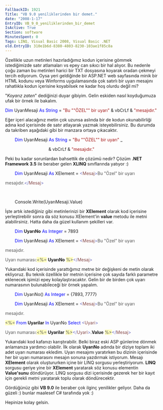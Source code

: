 ```yaml
---
FallbackID: 1921
Title: "VB 9.0 yeniliklerinden bir demet."
date: "2008-1-17"
EntryID: VB_9_0_yeniliklerinden_bir_demet
IsActive: True
Section: software
MinutesSpent: 0
Tags: LINQ, Visual Basic 2008, Visual Basic .NET
old.EntryID: 310e1b6d-8380-4803-8230-103ae1f85c8a
---
```

Özellikle uzun metinleri hazırladığımız kodun içerisine gömmek
istediğimizde satır atlamaları vs epey can sıkıcı bir hal alıyor. Bu
nedenle çoğu zaman bu metinleri harici bir TXT dosyasına koyarak oradan
çekmeyi tercih ediyorum. Oysa yeri geldiğinde bir ASP.NET web sayfasında
minik bir HTML kodunu veya Winforms uygulamasında çok satırlı bir uyarı
mesajını rahatlıkla kodun içerisine koyabilsek ne kadar hoş olurdu değil
mi?

"*Koyarız zaten*" dediğinizi duyar gibiyim. Gelin eskiden nasıl
koyduğumuza ufak bir örnek ile bakalım.

<span style="color: blue;">Dim</span> UyarıMesaji <span
style="color: blue;">As</span> <span style="color: blue;">String</span>
= <span style="color: #a31515;">"Bu ""ÖZEL"" bir uyarı"</span> & vbCrLf
& <span style="color: #a31515;">"mesajıdır."</span>

Eğer içeri alacağınız metin çok uzunsa aslında bir de kodun
okunabilirliği adına kod içerisinde de satır atlayarak yazmak
isteyebilirsiniz. Bu durumda da takriben aşağıdaki gibi bir manzara
ortaya çıkacaktır.

        <span style="color: blue;">Dim</span> UyarıMesaji <span
style="color: blue;">As</span> <span style="color: blue;">String</span>
= <span style="color: #a31515;">"Bu ""ÖZEL"" bir uyarı"</span> \_

                                    & vbCrLf & <span
style="color: #a31515;">"mesajıdır."</span>

Peki bu kadar sorunlardan bahsettik de çözümü nedir? Çözüm **.NET
Framework 3.5** ile beraber gelen **XLINQ** sınıflarında yatıyor :)

        <span style="color: blue;">Dim</span> UyarıMesaji <span
style="color: blue;">As</span> XElement = <span
style="color: #6464b9;">\<</span><span
style="color: #844646;">Mesaj</span><span
style="color: #6464b9;">\></span><span style="color: #555555;">Bu "Özel"
bir uyarı </span>

<span style="color: #555555;">mesajıdır.</span><span
style="color: #6464b9;">\</</span><span
style="color: #844646;">Mesaj</span><span
style="color: #6464b9;">\></span>

 

        Console.Write(UyarıMesaji.Value)

İşte artık istediğiniz gibi metinlerinizi bir **XElement** olarak kod
içerisine yerleştirebilir sonra da söz konusu XElement'in **value**
metodu ile metni alabilirsiniz. Hatta daha da güzel kullanım şekilleri
var.

        <span style="color: blue;">Dim</span> **UyarıNo** <span
style="color: blue;">As</span> <span style="color: blue;">Integer</span>
= 7893

        <span style="color: blue;">Dim</span> UyarıMesaji <span
style="color: blue;">As</span> XElement = <span
style="color: #6464b9;">\<</span><span
style="color: #844646;">Mesaj</span><span
style="color: #6464b9;">\></span><span style="color: #555555;">Bu "Özel"
bir uyarı </span>

<span style="color: #555555;">mesajıdır.</span>

<span style="color: #555555;">Uyarı numarası:</span><span
style="color: #555555; background: #fffebf;">\<%=</span> **UyarıNo**
<span style="color: #555555; background: #fffebf;">%\></span><span
style="color: #6464b9;">\</</span><span
style="color: #844646;">Mesaj</span><span
style="color: #6464b9;">\></span>

Yukarıdaki kod içerisinde yarattığımız metne bir değişkeni de metin
olarak ekliyoruz. Bu teknik özellikle bir metnin içerisine çok sayıda
farklı parametre eklenecek işimizi epey kolaylaştıracaktır. Gelin bir de
birden çok uyarı numarasının bulunabileceği bir örnek yapalım.

        <span style="color: blue;">Dim</span> UyarıNo() <span
style="color: blue;">As</span> <span style="color: blue;">Integer</span>
= {7893, 7777}

        <span style="color: blue;">Dim</span> UyarıMesaji <span
style="color: blue;">As</span> XElement = <span
style="color: #6464b9;">\<</span><span
style="color: #844646;">Mesaj</span><span
style="color: #6464b9;">\></span><span style="color: #555555;">Bu "Özel"
bir uyarı </span>

<span style="color: #555555;">mesajıdır.</span>

<span style="color: #555555; background: #fffebf;">\<%=</span> <span
style="color: blue;">From</span> **Uyarilar** <span
style="color: blue;">In</span> UyarıNo <span
style="color: blue;">Select</span> <span
style="color: #6464b9;">\<</span><span
style="color: #844646;">Uyari</span><span
style="color: #6464b9;">\></span>

<span style="color: #555555;">Uyarı numarası:</span><span
style="color: #555555; background: #fffebf;">\<%=</span> **Uyarilar**
<span style="color: #555555; background: #fffebf;">%\></span><span
style="color: #6464b9;">\</</span><span
style="color: #844646;">Uyari</span><span
style="color: #6464b9;">\></span>.**Value** <span
style="color: #555555; background: #fffebf;">%\></span><span
style="color: #6464b9;">\</</span><span
style="color: #844646;">Mesaj</span><span
style="color: #6464b9;">\></span>

Yukarıdaki kod kafanızı karıştırabilir. Belki biraz eski ASP günlerine
dönmek anlamanıza yardımcı olabilir. İlk olarak **UyarıNo** adında bir
diziye toplam iki adet uyarı numarası ekledim. Uyarı mesajımı yaratırken
bu dizinin içerisinde her bir uyarı numarasını mesajın sonuna yazdırmak
istiyorum. Mesajı **XElement** olarak oluştururken içine bir LINQ
sorgusu yerleştiriyorum. **LINQ** sorgusu geriye yine bir **XElement**
yaratarak söz konusu elementin **Value'sunu** döndürüyor. LINQ sorgusu
dizi içerisinde gezerek her bir kayıt için gerekli metni yaratarak toplu
olarak döndürecektir.

Gördüğünüz gibi **VB 9.0** ile beraber çok ilginç yenilikler geliyor.
Daha da güzeli :) bunlar maalesef C\# tarafında yok :)

Hepinize kolay gelsin.


